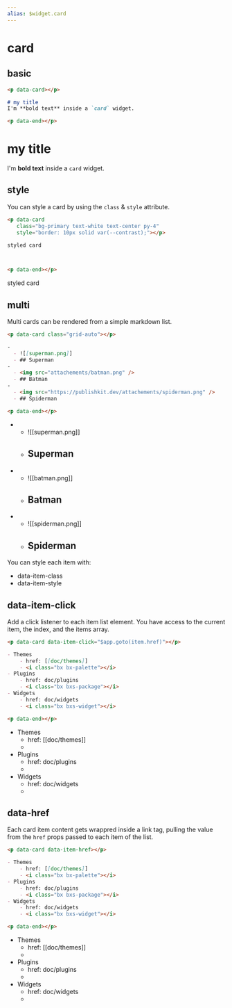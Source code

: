 ```yaml
---
alias: $widget.card
---
```

# card

## basic

```markdown
<p data-card></p>

# my title
I'm **bold text** inside a `card` widget.

<p data-end></p>
```

<!-- preview --><p data-preview></p>
<h1 class="noprocess">my title</h1>

I'm **bold text** inside a `card` widget.

<!-- end:preview --><p data-end></p>


## style

You can style a card by using the `class` & `style` attribute.

```markdown
<p data-card 
   class="bg-primary text-white text-center py-4"
   style="border: 10px solid var(--contrast);"></p>

styled card



<p data-end></p>
```

<!-- card --><p data-card class="bg-primary text-white text-center py-4" style="border: 10px solid var(--contrast);"></p>

styled card

<!-- end:card --><p data-end></p>


## multi

Multi cards can be rendered from a simple markdown list.

```markdown
<p data-card class="grid-auto"></p>

-
  - ![[superman.png]]
  - ## Superman
-
  - <img src="attachements/batman.png" />
  - ## Batman
-
  - <img src="https://publishkit.dev/attachements/spiderman.png" />
  - ## Spiderman

<p data-end></p>
```

<!-- cards --><p data-card  class="grid-auto"></p>
- 
  - ![[superman.png]]
  - <h2 class="noprocess">Superman</h2>
- 
  - ![[batman.png]]
  - <h2 class="noprocess">Batman</h2>
- 
  - ![[spiderman.png]]
  - <h2 class="noprocess">Spiderman</h2>

<!-- end:cards --><p data-end></p>

You can style each item with:
- data-item-class
- data-item-style



## data-item-click

Add a click listener to each item list element. You have access to the current item, the index, and the items array.

```markdown
<p data-card data-item-click="$app.goto(item.href)"></p>

- Themes
	- href: [[doc/themes]]
	- <i class="bx bx-palette"></i>
- Plugins
	- href: doc/plugins
	- <i class="bx bxs-package"></i>
- Widgets
	- href: doc/widgets
	- <i class="bx bxs-widget"></i>

<p data-end></p>
```

<!-- cards --><p data-card class="grid-2 fixed center" data-item-class="cursor" data-item-click="$app.goto(item.href)"></p>
- Themes
	- href: [[doc/themes]]
	- <i class="bx bx-palette"></i>
- Plugins
	- href: doc/plugins
	- <i class="bx bxs-package"></i>
- Widgets
	- href: doc/widgets
	- <i class="bx bxs-widget"></i>

<!-- end:cards --><p data-end></p>
## data-href

Each card item content gets wrappred inside a link tag, pulling the value from the `href` props passed to each item of the list.

```markdown
<p data-card data-item-href></p>

- Themes
	- href: [[doc/themes]]
	- <i class="bx bx-palette"></i>
- Plugins
	- href: doc/plugins
	- <i class="bx bxs-package"></i>
- Widgets
	- href: doc/widgets
	- <i class="bx bxs-widget"></i>

<p data-end></p>
```

<!-- cards --><p data-card class="grid-2 fixed center" data-item-href></p>
- Themes
	- href: [[doc/themes]]
	- <i class="bx bx-palette"></i>
- Plugins
	- href: doc/plugins
	- <i class="bx bxs-package"></i>
- Widgets
	- href: doc/widgets
	- <i class="bx bxs-widget"></i>

<!-- end:cards --><p data-end></p>